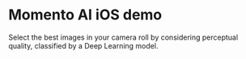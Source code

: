 # Momento AI iOS demo

Select the best images in your camera roll by considering perceptual quality, classified by a Deep Learning model.
